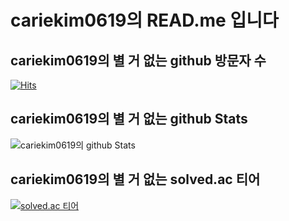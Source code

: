 # cariekim0619의 READ.me 입니다  
## cariekim0619의 별 거 없는 github 방문자 수  
[![Hits](https://hits.seeyoufarm.com/api/count/incr/badge.svg?url=https%3A%2F%2Fgithub.com%2Fcariekim0619&count_bg=%2379C83D&title_bg=%23555555&icon=&icon_color=%23E7E7E7&title=hits&edge_flat=false)](https://hits.seeyoufarm.com)  
## cariekim0619의 별 거 없는 github Stats  
![cariekim0619의 github Stats](https://github-readme-stats.vercel.app/api?username=cariekim0619&hide=contribs,prs)  
## cariekim0619의 별 거 없는 solved.ac 티어  
[![solved.ac 티어](http://mazassumnida.wtf/api/generate_badge?boj=cariekim0619)](https://solved.ac/cariekim0619)  
